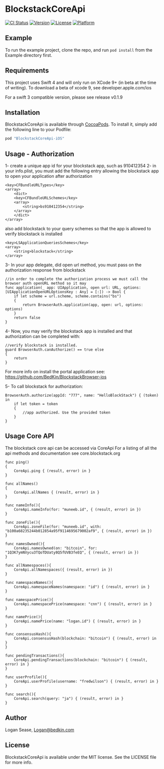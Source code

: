 # BlockstackCoreApi

[![CI Status](http://img.shields.io/travis/lsease@gmail.com/BlockstackCoreApi.svg?style=flat)](https://travis-ci.org/lsease@gmail.com/BlockstackCoreApi)
[![Version](https://img.shields.io/cocoapods/v/BlockstackCoreApi.svg?style=flat)](http://cocoapods.org/pods/BlockstackCoreApi)
[![License](https://img.shields.io/cocoapods/l/BlockstackCoreApi.svg?style=flat)](http://cocoapods.org/pods/BlockstackCoreApi)
[![Platform](https://img.shields.io/cocoapods/p/BlockstackCoreApi.svg?style=flat)](http://cocoapods.org/pods/BlockstackCoreApi)

## Example

To run the example project, clone the repo, and run `pod install` from the Example directory first.

## Requirements

This project uses Swift 4 and will only run on XCode 9+ (in beta at the time of writing). To download a beta of xcode 9, see developer.apple.com/ios

For a swift 3 compatible version, please see release v0.1.9

## Installation

BlockstackCoreApi is available through [CocoaPods](http://cocoapods.org). To install
it, simply add the following line to your Podfile:

```ruby
pod "BlockstackCoreApi-iOS"
```

## Usage - Authorization
1- create a unique app id for your blockstack app, such as 910412354
2- in your info.plist, you must add the following entry allowing the blockstack app to open your application after authorization
```
<key>CFBundleURLTypes</key>
<array>
    <dict>
    <key>CFBundleURLSchemes</key>
    <array>
        <string>bs910412354</string>
    </array>
    </dict>
</array>
```

also add blockstack to your query schemes so that the app is allowed to verify blockstack is installed
```
<key>LSApplicationQueriesSchemes</key>
<array>
    <string>blockstack</string>
</array>
```



3- In your app delegate, did open url method, you must pass on the authorization response from blockstack
```
//in order to complete the authorization process we must call the browser auth openURL method so it may
func application(_ app: UIApplication, open url: URL, options: [UIApplicationOpenURLOptionsKey : Any] = [:]) -> Bool {
    if let scheme = url.scheme, scheme.contains("bs")
    {
        return BrowserAuth.application(app, open: url, options: options)
    }
    return false
}
```

4- Now, you may verify the blockstack app is installed and that authorization can be completed with:
```
//verify blockstack is installed.
guard BrowserAuth.canAuthorize() == true else
{
    return
}
```
For more info on install the portal application see: https://github.com/BedKin/BlockstackBrowser-ios

5- To call blockstack for authorization:
```
BrowserAuth.authorize(appId: "777", name: "HelloBlockStack") { (token) in
    if let token = token
    {
        //app authorized. Use the provided token
    }
}
```

## Usage Core API

The blockstack core api can be accessed via CoreApi
For a listing of all the api methods and documentation see core.blockstack.org
```
func ping()
{
    CoreApi.ping { (result, error) in }
}

func allNames()
{
    CoreApi.allNames { (result, error) in }
}

func nameInfo(){
    CoreApi.nameInfo(for: "muneeb.id", { (result, error) in })
}

func zoneFile(){
    CoreApi.zoneFile(for: "muneeb.id", with: "b100a68235244b012854a95f9114695679002af9", { (result, error) in })
}

func namesOwned(){
    CoreApi.namesOwned(on: "bitcoin", for: "1Q3K7ymNVycu3TQoTDUaty8Q5fUVB3feEQ", { (result, error) in })
}

func allNamespaces(){
    CoreApi.allNamespaces({ (result, error) in })
}

func namespaceNames(){
    CoreApi.namespaceNames(namespace: "id") { (result, error) in }
}

func namespacePrice(){
    CoreApi.namespacePrice(namespace: "cnn") { (result, error) in }
}

func namePrice(){
    CoreApi.namePrice(name: "logan.id") { (result, error) in }
}

func consensusHash(){
    CoreApi.consensusHash(blockchain: "bitcoin") { (result, error) in }
}

func pendingTransactions(){
    CoreApi.pendingTransactions(blockchain: "bitcoin") { (result, error) in }
}

func userProfile(){
    CoreApi.userProfile(username: "fredwilson") { (result, error) in }
}

func search(){
    CoreApi.search(query: "ja") { (result, error) in }
}
```



## Author

Logan Sease, Logan@bedkin.com

## License

BlockstackCoreApi is available under the MIT license. See the LICENSE file for more info.
